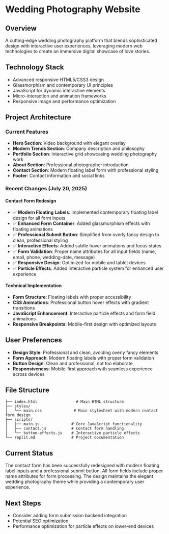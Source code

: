# Wedding Photography Website

## Overview
A cutting-edge wedding photography platform that blends sophisticated design with interactive user experiences, leveraging modern web technologies to create an immersive digital showcase of love stories.

## Technology Stack
- Advanced responsive HTML5/CSS3 design
- Glassmorphism and contemporary UI principles
- JavaScript for dynamic interactive elements
- Micro-interaction and animation frameworks
- Responsive image and performance optimization

## Project Architecture

### Current Features
- **Hero Section**: Video background with elegant overlay
- **Modern Trends Section**: Company description and philosophy
- **Portfolio Section**: Interactive grid showcasing wedding photography work
- **About Section**: Professional photographer introduction
- **Contact Section**: Modern floating label form with professional styling
- **Footer**: Contact information and social links

### Recent Changes (July 20, 2025)

#### Contact Form Redesign
- ✅ **Modern Floating Labels**: Implemented contemporary floating label design for all form inputs
- ✅ **Enhanced Form Container**: Added glassmorphism effects with floating animations
- ✅ **Professional Submit Button**: Simplified from overly fancy design to clean, professional styling
- ✅ **Interactive Effects**: Added subtle hover animations and focus states
- ✅ **Form Validation**: Proper name attributes for all input fields (name, email, phone, wedding-date, message)
- ✅ **Responsive Design**: Optimized for mobile and tablet devices
- ✅ **Particle Effects**: Added interactive particle system for enhanced user experience

#### Technical Implementation
- **Form Structure**: Floating labels with proper accessibility
- **CSS Animations**: Professional button hover effects with gradient transitions
- **JavaScript Enhancement**: Interactive particle effects and form field animations
- **Responsive Breakpoints**: Mobile-first design with optimized layouts

## User Preferences
- **Design Style**: Professional and clean, avoiding overly fancy elements
- **Form Approach**: Modern floating labels with proper form validation
- **Button Design**: Clean and professional, not too elaborate
- **Responsiveness**: Mobile-first approach with seamless experience across devices

## File Structure
```
├── index.html                 # Main HTML structure
├── styles/
│   └── main.css              # Main stylesheet with modern contact form design
├── scripts/
│   ├── main.js              # Core JavaScript functionality
│   ├── contact.js           # Contact form handling
│   └── button-effects.js    # Interactive particle effects
└── replit.md                # Project documentation
```

## Current Status
The contact form has been successfully redesigned with modern floating label inputs and a professional submit button. All form fields include proper name attributes for form processing. The design maintains the elegant wedding photography theme while providing a contemporary user experience.

## Next Steps
- Consider adding form submission backend integration
- Potential SEO optimization
- Performance optimization for particle effects on lower-end devices